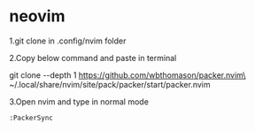 # neovim
1.git clone in .config/nvim folder 

2.Copy below command and paste in terminal

  git clone --depth 1 https://github.com/wbthomason/packer.nvim\
  ~/.local/share/nvim/site/pack/packer/start/packer.nvim
 
 3.Open nvim and type in normal mode 
 
    :PackerSync
   
